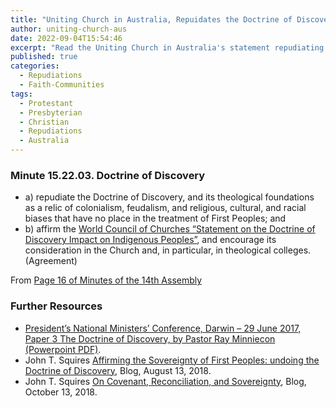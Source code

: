 ```yaml
---
title: "Uniting Church in Australia, Repuidates the Doctrine of Discovery"
author: uniting-church-aus
date: 2022-09-04T15:54:46
excerpt: "Read the Uniting Church in Australia's statement repudiating the Doctrine of Discovery."
published: true
categories:
  - Repudiations
  - Faith-Communities
tags:
  - Protestant
  - Presbyterian
  - Christian
  - Repudiations
  - Australia
---
```

### Minute 15.22.03. Doctrine of Discovery
* a) repudiate the Doctrine of Discovery, and its theological foundations as a relic of colonialism, feudalism, and religious, cultural, and racial biases that have no place in the treatment of First Peoples; and
* b) affirm the [World Council of Churches “Statement on the Doctrine of Discovery Impact on Indigenous Peoples”](/world-council-of-churches/), and encourage its consideration in the Church and, in particular, in theological colleges. (Agreement)

From [Page 16 of Minutes of the 14th Assembly](https://web.archive.org/web/20220904201053/https://assembly.uca.org.au/images/assemblies/Minutes-14th-assembly.pdf)

### Further Resources
* [President’s National Ministers’ Conference, Darwin – 29 June 2017, Paper 3 The Doctrine of Discovery, by Pastor Ray Minniecon (Powerpoint PDF)](https://web.archive.org/web/20220904201955/https://assembly.uca.org.au/images/events/PNMC2017/Doctrine-of-Discovery-Pastor-Ray-Minniecon.pdf).
* John T. Squires [Affirming the Sovereignty of First Peoples: undoing the Doctrine of Discovery](https://web.archive.org/web/20220904202144/https://johntsquires.com/2018/08/13/affirming-the-sovereignty-of-first-peoples-undoing-the-doctrine-of-discovery/), Blog, August 13, 2018.
* John T. Squires [On Covenant, Reconciliation, and Sovereignty](https://web.archive.org/web/20220904202138/https://johntsquires.com/2018/10/13/on-covenant-reconciliation-and-sovereignty/), Blog, October 13, 2018.